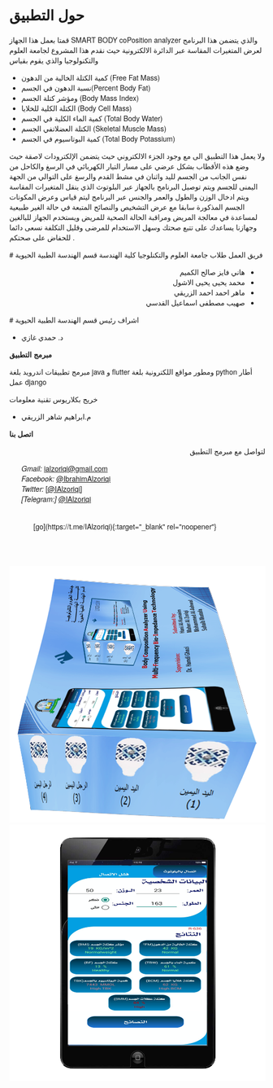 <body style="direction: ltr;dir=ltr; font-family: 'Helvetica Neue', Helvetica, Arial,sans-serif; padding:1em ">
<h1 style="direction: ltr;dir=ltr;">
    حول التطبيق
</h1>
        قمتا بعمل هذا الجهاز   SMART BODY coPosition analyzer  والذي يتضمن هذا البرنامج لعرض المتغيرات
        المقاسة عبر الدائرة الالكترونية حيث نقدم هذا المشروع لجامعة العلوم والتكنولوجيا والذي يقوم بقياس

  <ul style="direction: ltr;dir=ltr;">
      <li>كمية الكتلة الخالية من الدهون  (Free Fat Mass)</li>
      <li>نسبة الدهون في الجسم(Percent Body Fat)  </li>
      <li>ومؤشر كتلة الجسم (Body Mass Index)</li>
      <li>الكتلة الكلية للخلايا (Body Cell Mass) </li>
      <li>كمية الماء الكلية في الجسم  (Total Body Water)  </li>
      <li>الكتلة العضلاتفي الجسم  (Skeletal Muscle Mass)</li>
      <li>كمية البوتاسيوم في الجسم  (Total Body Potassium)</li>

  </ul>
<p style="direction: ltr;dir=ltr;">
     ولا يعمل هذا التطبيق الى مع وجود الجزء الالكتروني حيث يتضمن الإلكترودات لاصقة حيث وضع هذه الأقطاب بشكل عرضي على مسار التيار الكهربائي في الرسغ والكاحل من نفس الجانب من الجسم لليد واثنان في مشط القدم والرسغ  على التوالي  من الجهة اليمنى للجسم  ويتم توصيل البرنامج بالجهاز عبر البلوتوث الذي ينقل المتغيرات المقاسة ويتم ادخال الوزن والطول والعمر والجنس عبر البرنامج ليتم قياس وعرض المكونات الجسم المذكورة سابقا مع عرض التشخيص والنصائح المتبعة في حالة الغير طبيعية لمساعدة في معالجة المريض ومراقبة الحالة الصحية للمريض ويستخدم الجهاز للبالغين وجهازنا يساعدك على تتبع صحتك وسهل الاستخدام للمرضى وقليل التكلفة نسعى دائما للحفاض على صحتكم .
</P style="direction: rtl;dir=rtl;">
# فريق العمل
        طلاب جامعة العلوم والتكنلوجيا كلية الهندسة قسم الهندسة الطبية الحيوية
    <ul style="direction: rtl;dir=rtl;">
    <li> هاني فايز صالح الكميم  </li>
    <li>محمد يحيى يحيى الاشول </li>
    <li>ماهر احمد احمد الزريقي </li>
    <li>صهيب مصطفى اسماعيل القدسي  </li></ul>
# اشراف
        رئيس قسم الهندسة الطبية الحيوية
    </p>
    <ul>  <li> د. حمدي  غازي </li></ul>
    <strong>
    مبرمج التطبيق 
    </strong>
    <p>
        مبرمج تطبيقات اندرويد بلغة java و flutter ومطور مواقع اللكترونية بلغة python أطار عمل django
    </p>
    <p>
        خريج بكلاريوس تقنية معلومات
    </p>
    <ul>
    <li>
    م.ابراهيم شاهر الزريقي 
    </li>
    </ul>
    <div>
    <p>
    <p>
    <strong>
    اتصل بنا
    </strong>
    </p>
    <p style="direction: rtl;dir=rtl;">
         لتواصل مع مبرمج التطبيق
    </p>
      <ul style="direction: ltr;dir=ltr;">
          <i class="fas fa-mail-bulk">Gmail: </i>
          <a href="mailto: ialzoriqi@gmail.com"  target="_blank">ialzoriqi@gmail.com</a>
        <br>
    <i class="fab fa-facebook">Facebook: </i>
    <a href="https://www.facebook.com/IbrahimAlzoriqi"  target="_blank">@IbrahimAlzoriqi</a>
    <!-- uses regular style -->
    <br>
    <i class="fab fa-twitter">Twitter: </i>
    <a href="https://www.twitter.com/IAlzoriqi" >[@IAlzoriqi]</a>
    <!-- uses regular style -->
    <br>
    <i class="fab fa-telegram">[Telegram:]</i>
    <a href="https://t.me/IAlzoriqi" > @IAlzoriqi </a>
    <ul>
    <br>
    [go](https://t.me/IAlzoriqi){:target="_blank" rel="noopener"}
    <br>
        <br>
        <!--brand icon-->
    <ul>
        <br>
    </div>
    <div>
    <img src="ImageScrean/ImageDivace.png"/>
    </div>
    <img src="ImageScrean/fristScrean.png"/>
    </body>

